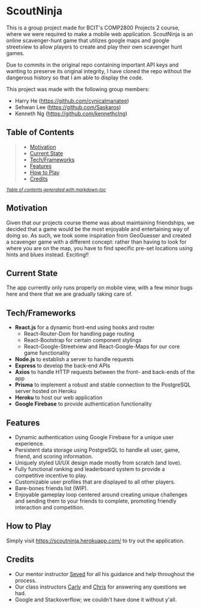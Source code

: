 # ScoutNinja

This is a group project made for BCIT's COMP2800 Projects 2 course, where we were required to make a mobile web application.
ScoutNinja is an online scavenger-hunt game that utilizes google maps and google streetview to allow players to create and play their own scavenger hunt games.

Due to commits in the original repo containing important API keys and wanting to preserve its original integrity, I have cloned the repo without the dangerous history so that I am able to display the code.

This project was made with the following group members:

- Harry He (https://github.com/cynicalmanatee)
- Sehwan Lee (https://github.com/Saskaros)
- Kenneth Ng (https://github.com/kennethclng)

## Table of Contents

>  - [Motivation](#motivation)
>  - [Current State](#current-state)
>  - [Tech/Frameworks](#tech-frameworks)
>  - [Features](#features)
>  - [How to Play](#how-to-play)
>  - [Credits](#credits)

<small><i><a href='http://ecotrust-canada.github.io/markdown-toc/'>Table of contents generated with markdown-toc</a></i></small>

## Motivation

Given that our projects course theme was about maintaining friendships, we decided that a game would be the most enjoyable and entertaining way of doing so. As such, we took some inspiration from GeoGuesser and created a scavenger game with a different concept: rather than having to look for where you are on the map, you have to find specific pre-set locations using hints and blues instead. Exciting!!

## Current State

The app currently only runs properly on mobile view, with a few minor bugs here and there that we are gradually taking care of.

## Tech/Frameworks

- **React.js** for a dynamic front-end using hooks and router
  - React-Router-Dom for handling page routing
  - React-Bootstrap for certain component stylings
  - React-Google-Streetview and React-Google-Maps for our core game functionality
- **Node.js** to establish a server to handle requests
- **Express** to develop the back-end APIs
- **Axios** to handle HTTP requests between the front- and back-ends of the app
- **Prisma** to implement a robust and stable connection to the PostgreSQL server hosted on Heroku
- **Heroku** to host our web application
- **Google Firebase** to provide authentication functionality

## Features

- Dynamic authentication using Google Firebase for a unique user experience.
- Persistent data storage using PostgreSQL to handle all user, game, friend, and scoring information.
- Uniquely styled UI/UX design made mostly from scratch (and love).
- Fully functional ranking and leaderboard system to provide a competitive incentive to play.
- Customizable user profiles that are displayed to all other players.
- Bare-bones friends list (WIP).
- Enjoyable gameplay loop centered around creating unique challenges and sending them to your friends to complete, promoting friendly interaction and competition.

## How to Play

Simply visit https://scoutninja.herokuapp.com/ to try out the application.

## Credits

- Our mentor instructor [Seyed](https://github.com/seyedbcit) for all his guidance and help throughout the process.
- Our class instructors [Carly](https://github.com/orrbcit) and [Chris](https://github.com/chris-thompson) for answering any questions we had.
- Google and Stackoverflow; we couldn't have done it without y'all.
